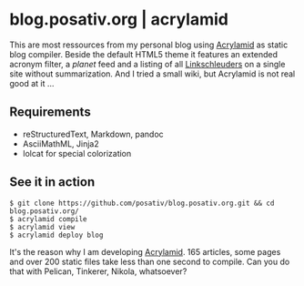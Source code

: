# blog.posativ.org | acrylamid

This are most ressources from my personal blog using [Acrylamid][1] as
static blog compiler. Beside the default HTML5 theme it features an
extended acronym filter, a *planet* feed and a listing of all
[Linkschleuders][2] on a single site without summarization. And I tried
a small wiki, but Acrylamid is not real good at it …

## Requirements

- reStructuredText, Markdown, pandoc
- AsciiMathML, Jinja2
- lolcat for special colorization

## See it in action

    $ git clone https://github.com/posativ/blog.posativ.org.git && cd blog.posativ.org/
    $ acrylamid compile
    $ acrylamid view
    $ acrylamid deploy blog

It's the reason why I am developing [Acrylamid][1]. 165 articles, some pages
and over 200 static files take less than one second to compile. Can you do
that with Pelican, Tinkerer, Nikola, whatsoever?

[1]: https://github.com/posativ/acrylamid/
[2]: http://blog.posativ.org/linkschleuder/full/
